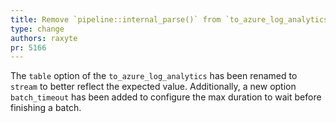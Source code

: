 ```yaml
---
title: Remove `pipeline::internal_parse()` from `to_azure_log_analytics`
type: change
authors: raxyte
pr: 5166
---
```


The `table` option of the `to_azure_log_analytics` has been renamed to `stream`
to better reflect the expected value. Additionally, a new option `batch_timeout`
has been added to configure the max duration to wait before finishing a batch.
